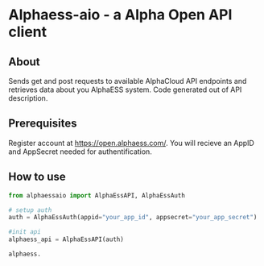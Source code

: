 # Alphaess-aio - a Alpha Open API client

## About

Sends get and post requests to available AlphaCloud API endpoints and retrieves data about you AlphaESS system.
Code generated out of API description.

## Prerequisites

Register account at https://open.alphaess.com/. You will recieve an AppID and AppSecret needed for authentification.

## How to use

```python
from alphaessaio import AlphaEssAPI, AlphaEssAuth

# setup auth
auth = AlphaEssAuth(appid="your_app_id", appsecret="your_app_secret")

#init api
alphaess_api = AlphaEssAPI(auth)

alphaess.
```